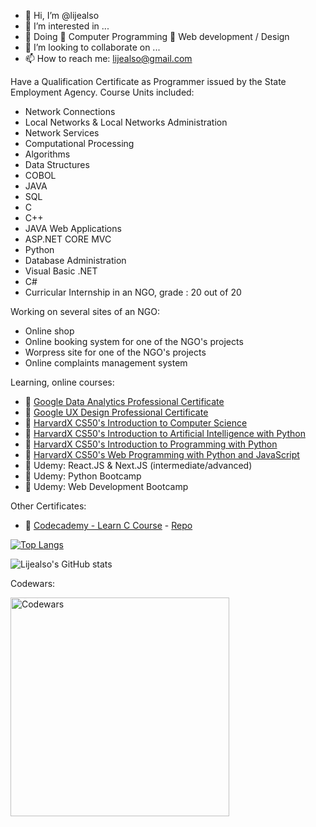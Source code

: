 - 👋 Hi, I’m @lijealso
- 👀 I’m interested in ...
- 🌱 Doing
     🌱 Computer Programming
     🌱 Web development / Design
- 💞️ I’m looking to collaborate on ...
- 📫 How to reach me: lijealso@gmail.com

Have a Qualification Certificate as Programmer issued by the State Employment Agency.
Course Units included:
- Network Connections
- Local Networks & Local Networks Administration
- Network Services
- Computational Processing
- Algorithms
- Data Structures
- COBOL
- JAVA
- SQL
- C
- C++
- JAVA Web Applications
- ASP.NET CORE MVC
- Python
- Database Administration
- Visual Basic .NET
- C#
- Curricular Internship in an NGO, grade : 20 out of 20

Working on several sites of an NGO:
- Online shop
- Online booking system for one of the NGO's projects
- Worpress site for one of the NGO's projects
- Online complaints management system

Learning, online courses:
- 🌱 [Google Data Analytics Professional Certificate](https://www.coursera.org/professional-certificates/google-data-analytics)
- 🌱 [Google UX Design Professional Certificate](https://www.coursera.org/professional-certificates/google-ux-design)
- 🌱 [HarvardX CS50's Introduction to Computer Science](https://www.edx.org/course/introduction-computer-science-harvardx-cs50x)
- 🌱 [HarvardX CS50's Introduction to Artificial Intelligence with Python](https://www.edx.org/course/cs50s-introduction-to-artificial-intelligence-with-python)
- 🌱 [HarvardX CS50's Introduction to Programming with Python](https://www.edx.org/course/cs50s-introduction-to-programming-with-python)
- 🌱 [HarvardX CS50's Web Programming with Python and JavaScript](https://www.edx.org/course/cs50s-web-programming-with-python-and-javascript)  
- 🌱 Udemy: React.JS & Next.JS (intermediate/advanced)
- 🌱 Udemy: Python Bootcamp
- 🌱 Udemy: Web Development Bootcamp
   
Other Certificates:
- 🌱 [Codecademy - Learn C Course](https://www.codecademy.com/profiles/lijealso/certificates/8c3029c4a6e5894e74da756e3a7c0ae3) - [Repo](https://github.com/lijealso/codecademy-c)

[![Top Langs](https://github-readme-stats.vercel.app/api/top-langs/?username=lijealso&layout=compact&langs_count=10)](https://github.com/lijealso)

![Lijealso's GitHub stats](https://github-readme-stats.vercel.app/api?username=lijealso&show_icons=true&theme=radical)

Codewars:
<p align="left">
  <img src="https://www.codewars.com/users/lijealso/badges/large" width="350" title="Codewars">
</p>

<!---
lijealso/lijealso is a ✨ special ✨ repository because its `README.md` (this file) appears on your GitHub profile.
You can click the Preview link to take a look at your changes.
--->
